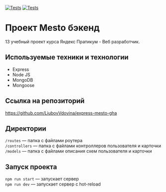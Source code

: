 [![Tests](../../actions/workflows/tests-13-sprint.yml/badge.svg)](../../actions/workflows/tests-13-sprint.yml) [![Tests](../../actions/workflows/tests-14-sprint.yml/badge.svg)](../../actions/workflows/tests-14-sprint.yml)
# Проект Mesto бэкенд
13 учебный проект курса Яндекс Пратикум - Веб разработчик.

## Используемые техники и технологии
- Express
- Node JS
- MongoDB
- Mongoose

## Ссылка на репозиторий
https://github.com/LiubovVdovina/express-mesto-gha

## Директории

`/routes` — папка с файлами роутера  
`/controllers` — папка с файлами контроллеров пользователя и карточки   
`/models` — папка с файлами описания схем пользователя и карточки  

## Запуск проекта

`npm run start` — запускает сервер   
`npm run dev` — запускает сервер с hot-reload
